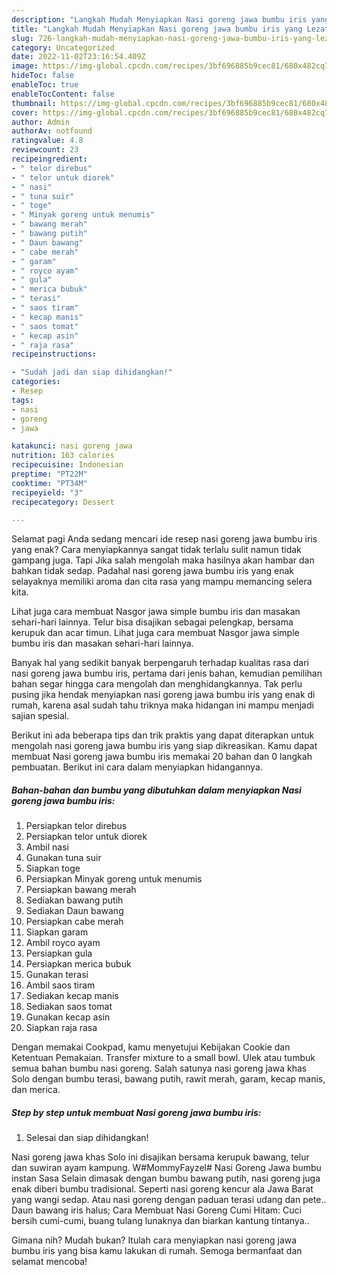 ```yaml
---
description: "Langkah Mudah Menyiapkan Nasi goreng jawa bumbu iris yang Lezat}"
title: "Langkah Mudah Menyiapkan Nasi goreng jawa bumbu iris yang Lezat}"
slug: 726-langkah-mudah-menyiapkan-nasi-goreng-jawa-bumbu-iris-yang-lezat
category: Uncategorized
date: 2022-11-02T23:16:54.409Z
image: https://img-global.cpcdn.com/recipes/3bf696885b9cec81/680x482cq70/nasi-goreng-jawa-bumbu-iris-foto-resep-utama.jpg
hideToc: false
enableToc: true
enableTocContent: false
thumbnail: https://img-global.cpcdn.com/recipes/3bf696885b9cec81/680x482cq70/nasi-goreng-jawa-bumbu-iris-foto-resep-utama.jpg
cover: https://img-global.cpcdn.com/recipes/3bf696885b9cec81/680x482cq70/nasi-goreng-jawa-bumbu-iris-foto-resep-utama.jpg
author: Admin
authorAv: notfound
ratingvalue: 4.8
reviewcount: 23
recipeingredient:
- " telor direbus"
- " telor untuk diorek"
- " nasi"
- " tuna suir"
- " toge"
- " Minyak goreng untuk menumis"
- " bawang merah"
- " bawang putih"
- " Daun bawang"
- " cabe merah"
- " garam"
- " royco ayam"
- " gula"
- " merica bubuk"
- " terasi"
- " saos tiram"
- " kecap manis"
- " saos tomat"
- " kecap asin"
- " raja rasa"
recipeinstructions:

- "Sudah jadi dan siap dihidangkan!"
categories:
- Resep
tags:
- nasi
- goreng
- jawa

katakunci: nasi goreng jawa 
nutrition: 163 calories
recipecuisine: Indonesian
preptime: "PT22M"
cooktime: "PT34M"
recipeyield: "3"
recipecategory: Dessert

---
```



Selamat pagi Anda sedang mencari ide resep nasi goreng jawa bumbu iris yang enak? Cara menyiapkannya sangat tidak terlalu sulit namun tidak gampang juga. Tapi Jika salah mengolah maka hasilnya akan hambar dan bahkan tidak sedap. Padahal nasi goreng jawa bumbu iris yang enak selayaknya memiliki aroma dan cita rasa yang mampu memancing selera kita.


Lihat juga cara membuat Nasgor jawa simple bumbu iris dan masakan sehari-hari lainnya. Telur bisa disajikan sebagai pelengkap, bersama kerupuk dan acar timun. Lihat juga cara membuat Nasgor jawa simple bumbu iris dan masakan sehari-hari lainnya.

Banyak hal yang sedikit banyak berpengaruh terhadap kualitas rasa dari nasi goreng jawa bumbu iris, pertama dari jenis bahan, kemudian pemilihan bahan segar hingga cara mengolah dan menghidangkannya. Tak perlu pusing jika hendak menyiapkan nasi goreng jawa bumbu iris yang enak di rumah, karena asal sudah tahu triknya maka hidangan ini mampu menjadi sajian spesial.


Berikut ini ada beberapa tips dan trik praktis yang dapat diterapkan untuk mengolah nasi goreng jawa bumbu iris yang siap dikreasikan. Kamu dapat membuat Nasi goreng jawa bumbu iris memakai 20 bahan dan 0 langkah pembuatan. Berikut ini cara dalam menyiapkan hidangannya.

<!--inarticleads1-->

##### Bahan-bahan dan bumbu yang dibutuhkan dalam menyiapkan Nasi goreng jawa bumbu iris:

1. Persiapkan  telor direbus
1. Persiapkan  telor untuk diorek
1. Ambil  nasi
1. Gunakan  tuna suir
1. Siapkan  toge
1. Persiapkan  Minyak goreng untuk menumis
1. Persiapkan  bawang merah
1. Sediakan  bawang putih
1. Sediakan  Daun bawang
1. Persiapkan  cabe merah
1. Siapkan  garam
1. Ambil  royco ayam
1. Persiapkan  gula
1. Persiapkan  merica bubuk
1. Gunakan  terasi
1. Ambil  saos tiram
1. Sediakan  kecap manis
1. Sediakan  saos tomat
1. Gunakan  kecap asin
1. Siapkan  raja rasa


Dengan memakai Cookpad, kamu menyetujui Kebijakan Cookie dan Ketentuan Pemakaian. Transfer mixture to a small bowl. Ulek atau tumbuk semua bahan bumbu nasi goreng. Salah satunya nasi goreng jawa khas Solo dengan bumbu terasi, bawang putih, rawit merah, garam, kecap manis, dan merica. 

<!--inarticleads2-->

##### Step by step untuk membuat Nasi goreng jawa bumbu iris:


1. Selesai dan siap dihidangkan!

Nasi goreng jawa khas Solo ini disajikan bersama kerupuk bawang, telur dan suwiran ayam kampung. W#MommyFayzel# Nasi Goreng Jawa bumbu instan Sasa Selain dimasak dengan bumbu bawang putih, nasi goreng juga enak diberi bumbu tradisional. Seperti nasi goreng kencur ala Jawa Barat yang wangi sedap. Atau nasi goreng dengan paduan terasi udang dan pete.. Daun bawang iris halus; Cara Membuat Nasi Goreng Cumi Hitam: Cuci bersih cumi-cumi, buang tulang lunaknya dan biarkan kantung tintanya.. 

Gimana nih? Mudah bukan? Itulah cara menyiapkan nasi goreng jawa bumbu iris yang bisa kamu lakukan di rumah. Semoga bermanfaat dan selamat mencoba!
